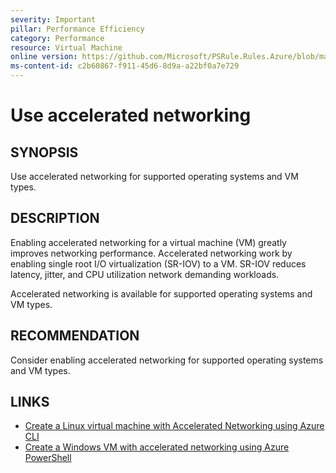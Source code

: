 ```yaml
---
severity: Important
pillar: Performance Efficiency
category: Performance
resource: Virtual Machine
online version: https://github.com/Microsoft/PSRule.Rules.Azure/blob/main/docs/rules/en/Azure.VM.AcceleratedNetworking.md
ms-content-id: c2b60867-f911-45d6-8d9a-a22bf0a7e729
---
```


# Use accelerated networking

## SYNOPSIS

Use accelerated networking for supported operating systems and VM types.

## DESCRIPTION

Enabling accelerated networking for a virtual machine (VM) greatly improves networking performance.
Accelerated networking work by enabling single root I/O virtualization (SR-IOV) to a VM.
SR-IOV reduces latency, jitter, and CPU utilization network demanding workloads.

Accelerated networking is available for supported operating systems and VM types.

## RECOMMENDATION

Consider enabling accelerated networking for supported operating systems and VM types.

## LINKS

- [Create a Linux virtual machine with Accelerated Networking using Azure CLI](https://docs.microsoft.com/en-us/azure/virtual-network/create-vm-accelerated-networking-cli)
- [Create a Windows VM with accelerated networking using Azure PowerShell](https://docs.microsoft.com/en-us/azure/virtual-network/create-vm-accelerated-networking-powershell)
